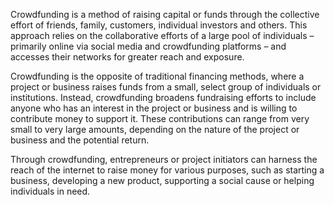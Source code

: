 Crowdfunding is a method of raising capital or funds through the collective effort of friends, family, customers, individual investors and others. This approach relies on the collaborative efforts of a large pool of individuals – primarily online via social media and crowdfunding platforms – and accesses their networks for greater reach and exposure.

Crowdfunding is the opposite of traditional financing methods, where a project or business raises funds from a small, select group of individuals or institutions. Instead, crowdfunding broadens fundraising efforts to include anyone who has an interest in the project or business and is willing to contribute money to support it. These contributions can range from very small to very large amounts, depending on the nature of the project or business and the potential return.

Through crowdfunding, entrepreneurs or project initiators can harness the reach of the internet to raise money for various purposes, such as starting a business, developing a new product, supporting a social cause or helping individuals in need.
